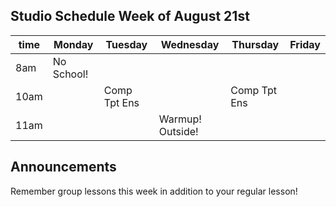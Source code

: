 ## Studio Schedule Week of August 21st

| time | Monday     | Tuesday      | Wednesday        | Thursday     | Friday |
|------|------------|--------------|------------------|--------------|--------|
| 8am  | No School! |              |                  |              |        |
| 10am |            | Comp Tpt Ens |                  | Comp Tpt Ens |        |  
| 11am |            |              | Warmup! Outside! |              |        |

## Announcements

Remember group lessons this week in addition to your regular lesson!
